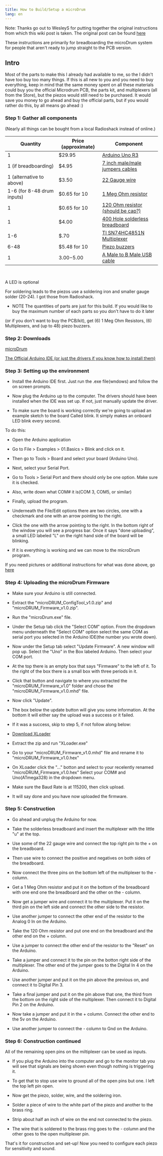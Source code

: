 ```yaml
---
title: How to Build/Setup a microDrum
lang: en
---
```

Note: Thanks go out to WesleyS for putting together the original instructions
from which this wiki post is taken. The original post can be found [here](http://microdrum.net/forum/viewtopic.php?f=18&t=215)

These instructions are primarily for breadboarding the microDrum system for
people that aren't ready to jump straight to the PCB version.

## Intro

Most of the parts to make this I already had available to me, so the I didn't
have too buy too many things. If this is all new to you and you need to buy
everything, keep in mind that the same money spent on all these materials could
buy you the official Microdrum PCB, the parts kit, and multiplexers
(all from the Store), but the piezos would still need to be purchased.
It would save you money to go ahead and buy the official parts, but if you would
rather do this, by all means go ahead :)

### Step 1: Gather all components

(Nearly all things can be bought from a local Radioshack instead of online.)

| Quantity                   | Price (approximate) | Component |
| -------------------------- | ------------------- | --------- |
| 1                          | $29.95              |[Arduino Uno R3](http://www.allelectronics.com/item/ard-21/uno-r3/1.html)|
| 1 (if breadboarding)       | $4.95               |[7 inch male/male jumpers cables](http://www.allelectronics.com/item/jm7-30/7-jumper-wires-m/m-30-pack/1.html)|
| 1 (alternative to above)   | $3.50               |[22 Gauge wire](http://www.allelectronics.com/category/825480/wire/cable/solid-hook-up-wire-25-roll/1.html)|
| 1-6 (for 8-48 drum inputs) | $0.65 for 10        |[1 Meg Ohm resistor](http://www.allelectronics.com/item/291-1.1m/1.1-meg-ohm-1/4-watt-resistor/1.html)|
| 1                          | $0.65 for 10        |[120 Ohm resistor (should be cap?)](http://www.allelectronics.com/item/291-120/120-ohm-1/4-watt-resistor/1.html)|
| 1                          | $4.00               |[400 Hole solderless breadboard](http://www.allelectronics.com/item/pb-400/solderless-breadboard-400-contacts/1.html)|
| 1-6                        | $.70                |[TI SN74HC4851N Multiplexer](http://eu.mouser.com/ProductDetail/Texas-Instruments/SN74HC4851N/?qs=sGAEpiMZZMtxrAS98ir%252bs43QrNr9Atf5cGbdp%2fhEq74=)|
| 6-48                       | $5.48 for 10        |[Piezo buzzers](http://eu.mouser.com/ProductDetail/Murata/7BB-27-4C/?qs=%2fha2pyFadugpqzbKouZTGT89obqhIq6eppuOR3ZF4PzJRpa3wfRdbQ%3d%3d)|
| 1                          | $3.00-$5.00         |[A Male to B Male USB cable](https://www.amazon.com/AmazonBasics-Hi-Speed-A-Male-B-Male-Meters/dp/B001TH7GUA)|

<br>

A LED is optional

For soldering leads to the piezos use a soldering iron and smaller gauge solder
(20-24). I got those from Radioshack.

* NOTE The quantities of parts are just for this build. If you would like to buy
the maximum number of each parts so you don't have to do it later

(or if you don't want to buy the PCB/kit), get
(6) 1 Meg Ohm Resistors, (6) Multiplexers, and (up to 48) piezo buzzers. 

### Step 2: Downloads

[microDrum](/en/downloads)

[The Official Arduino IDE (or just the drivers if you know how to install them)](http://arduino.cc/en/Main/Software)

### Step 3: Setting up the environment

* Install the Arduino IDE first. Just run the .exe file(wndows) and follow the
  on screen prompts.

* Now plug the Arduino up to the computer. The drivers should have been installed
  when the IDE was set up. If not, just manually update the driver.

* To make sure the board is working correctly we're going to upload an example
  sketch to the board Called blink. It simply makes an onboard LED blink every second.

To do this:

* Open the Arduino application

* Go to File > Examples > 01.Basics > Blink and click on it.

* Then go to Tools > Board and select your board (Arduino Uno). 

* Next, select your Serial Port.

* Go to Tools > Serial Port and there should only be one option. Make sure it is checked.

* Also, write down what COM# it is(COM 3, COM5, or similar) 

* Finally, upload the program.

* Underneath the File/Edit options there are two circles, one with a checkmark
  and one with an arrow pointing to the right.

* Click the one with the arrow pointing to the right. In the bottom right of the
  window you will see a progress bar. Once it says "done uploading", a small LED
  labeled "L" on the right hand side of the board will be blinking.

* If it is everything is working and we can move to the microDrum program. 

If you need pictures or additional instructions for what was done above, go [here](http://arduino.cc/en/guide/windows)

### Step 4: Uploading the microDrum Firmware

* Make sure your Arduino is still connected.
* Extract the "microDRUM_ConfigTool_v1.0.zip" and "microDRUM_Firmware_v1.0.zip".
* Run the "microDrum.exe" file.
* Under the Setup tab click the "Select COM" option. From the dropdown menu
  underneath the "Select COM" option select the same COM as serial port you
  selected in the Arduino IDE(the number you wrote down).

* Now under the Setup tab select "Update Firmware". A new window will pop up.
  Select the "Uno" in the Box labeled Arduino. Then select your COM port.
* At the top there is an empty box that says "Firmware" to the left of it.
  To the right of the box there is a small box with three periods in it.
* Click that button and navigate to where you extracted the "microDRUM_Firmware_v1.0"
  folder and chose the "microDRUM_Firmware_v1.0.mhd" file.

* Now click "Update".
* The box below the update button will give you some information.
  At the bottom it will either say the upload was a success or it failed.
* If it was a success, skip to step 5, if not follow along below:
* [Download XLoader](http://russemotto.com/xloader/XLoader.zip)
* Extract the zip and run "XLoader.exe"
* Go to your "microDRUM_Firmware_v1.0.mhd" file and rename it to
  "microDRUM_Firmware_v1.0.hex"
* On XLoader click the "..." botton and select to your recelently renamed
  "microDRUM_Firmware_v1.0.hex" Select your COM# and Uno(ATmega328) in the dropdown menu.
* Make sure the Baud Rate is at 115200, then click upload.
* It will say done and you have now uploaded the firmware.

### Step 5: Construction

* Go ahead and unplug the Arduino for now.
* Take the solderless breadboard and insert the multiplexer with the little "u" at the top.
* Use some of the 22 gauge wire and connect the top right pin to the + on the breadboard.
* Then use wire to connect the positive and negatives on both sides of the breadboard. 

* Now connect the three pins on the bottom left of the multiplexer to the - column. 

* Get a 1 Meg Ohm resistor and put it on the bottom of the breadboard with one
  end one the breadboard and the other on the - column.
* Now get a jumper wire and connect it to the multiplexer. Put it on the third
  pin on the left side and connect the other side to the resistor.
* Use another jumper to connect the other end of the resistor to the Analog 0 In on the Arduino. 

* Take the 120 Ohm resistor and put one end on the breadboard and the other end on the + column.
* Use a jumper to connect the other end of the resistor to the "Reset" on the Arduino. 

* Take a jumper and connect it to the pin on the botton right side of the multiplexer.
  The other end of the jumper goes to the Digital In 4 on the Arduino.
* Use another jumper and put it on the pin above the previous on, and connect it to Digital Pin 3.
* Take a final jumper and put it on the pin above that one, the third from the
  bottom on the right side of the multiplexer. Then connect it to Digital Pin 2 on the Arduino.

* Now take a jumper and put it in the + column. Connect the other end to the 5v on the Arduino.
* Use another jumper to connect the - column to Gnd on the Arduino. 

### Step 6: Construction continued

All of the remaining open pins on the miltiplexer can be used as inputs.

* If you plug the Arduino into the computer and go to the monitor tab you will
  see that signals are being shown even though nothing is triggering it. 

* To get that to stop use wire to ground all of the open pins but one. I left
  the top left pin open. 

* Now get the piezo, solder, wire, and the soldering iron.
* Solder a piece of wire to the white part of the piezo and another to the brass ring. 

* Strip about half an inch of wire on the end not connected to the piezo.
* The wire that is soldered to the brass ring goes to the - column and the other
  goes to the open multiplexer pin. 

That's it for construction and set-up! Now you need to configure each piezo for
sensitivity and sound.
